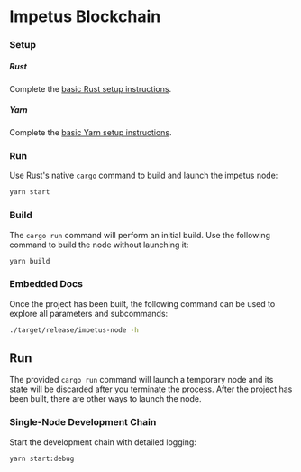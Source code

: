 # Impetus Blockchain


### Setup

##### Rust
Complete the [basic Rust setup instructions](https://github.com/substrate-developer-hub/substrate-node-template/blob/main/docs/rust-setup.md).
##### Yarn
Complete the [basic Yarn setup instructions](https://classic.yarnpkg.com/lang/en/docs/install/#windows-stable).

### Run

Use Rust's native `cargo` command to build and launch the impetus node:

```sh
yarn start
```

### Build

The `cargo run` command will perform an initial build. Use the following command to build the node
without launching it:

```sh
yarn build
```

### Embedded Docs

Once the project has been built, the following command can be used to explore all parameters and
subcommands:

```sh
./target/release/impetus-node -h
```

## Run

The provided `cargo run` command will launch a temporary node and its state will be discarded after
you terminate the process. After the project has been built, there are other ways to launch the
node.

### Single-Node Development Chain

Start the development chain with detailed logging:

```bash
yarn start:debug
```

